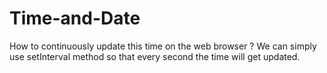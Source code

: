 # Time-and-Date
How to continuously update this time on the web browser ?   We can simply use setInterval method so that every second the time will get updated.

